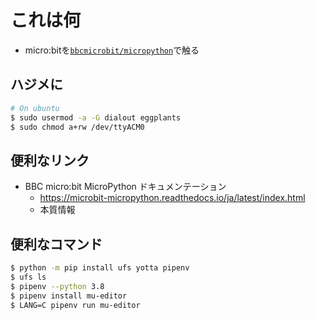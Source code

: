 # これは何

- micro:bitを[`bbcmicrobit/micropython`](https://github.com/bbcmicrobit/micropython)で触る

## ハジメに

```bash
# On ubuntu
$ sudo usermod -a -G dialout eggplants
$ sudo chmod a+rw /dev/ttyACM0
```

## 便利なリンク

- BBC micro:bit MicroPython ドキュメンテーション
  - <https://microbit-micropython.readthedocs.io/ja/latest/index.html>
  - 本質情報

## 便利なコマンド

```bash
$ python -m pip install ufs yotta pipenv
$ ufs ls
$ pipenv --python 3.8
$ pipenv install mu-editor
$ LANG=C pipenv run mu-editor
```
